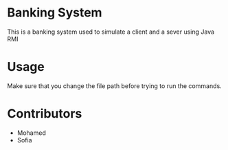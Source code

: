 # Banking System 

This is a banking system used to simulate a client and a sever using Java RMI 

# Usage 
Make sure that you change the file path before trying to run the commands. 

# Contributors 
- Mohamed 
- Sofia 
